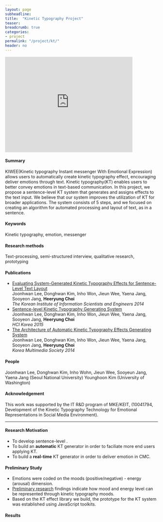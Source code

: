 ```yaml
---
layout: page
subheadline:  
title:  "Kinetic Typography Project"
teaser: 
breadcrumb: true
categories:
- project
permalink: "/project/kt/"
header: no
---
```


<iframe width="420" height="315" src="https://www.youtube.com/embed/kQlr-k_XtuQ" frameborder="0" style = "center" allowfullscreen></iframe>

<h4> Summary </h4>
KIWEE(Kinetic typography Instant messenger With Emotional Expression) allows users to automatically create kinetic typography effect, encouraging deliver emotions through text. Kinetic typography(KT) enables users to better convey emotions in text-based communication. In this project, we propose a sentence-level KT system that generates and assigns effects to the text input. We believe that our system improves the utilization of KT for broader applications. The system consists of 5 steps, and we focused on creating an algorithm for automated processing and layout of text, as in a sentence.


<h4> Keywords </h4>
Kinetic typography, emotion, messenger

<h4> Research methods </h4>
Text-processing, semi-structured interview, qualitative research, prototyping

<h4> Publications </h4>
<ul>
    <li><a href="http://www.dbpia.co.kr/Article/NODE06228881">Evaluating System-Generated Kinetic Typography Effects for Sentence-Level Text Layout</a><br>
Joonhwan Lee, Donghwan Kim, Inho Won, Jieun Wee, Yaena Jang, Sooyeon Jang, <strong>Heeryung Choi</strong><br><em>The Korean Institute of Information Scientists and Engineers 2014</em></li>
    <li><a href="http://www.dbpia.co.kr/Article/NODE06139482">Sentence-level Kinetic Typography Generating System</a><br>Joonhwan Lee, Donghwan Kim, Inho Won, Jieun Wee, Yaena Jang, Sooyeon Jang, <strong>Heeryung Choi</strong><br><em>HCI Korea 2015</em></li>
    <li><a href="http://heeryung.github.com/assets/files/multimedia_kt.pdf">The Architecture of Automatic Kinetic Typography Effects Generating System</a><br>Joonhwan Lee, Donghwan Kim, Inho Won, Jieun Wee, Yaena Jang, Sooyeon Jang, <strong>Heeryung Choi</strong><br><em>Korea Multimedia Society 2014</em></li>
</ul>


<h4> People </h4>
Joonhwan Lee, Donghwan Kim, Inho Wohn, Jieun Wee, Sooyeun Jang, Yaena Jang (Seoul National University) 
Younghoon Kim (University of Washington)

<h4> Acknowledgement </h4>
This work was supported by the IT R&D program of MKE/KEIT, (10041794, Development of the Kinetic Typography Technology for Emotional Representations in Social Media Environment).


<hr>


<h4> Research Motivation </h4>
<ul>
    <li> To develop sentence-level . </li>
    <li> To build an <strong>automatic</strong> KT generator in order to faciliate more end users applying KT. </li>
    <li> To build a <strong>real-time</strong> KT generator in order to deliver emotion in CMC. </li>
</ul>


<h4> Preliminary Study </h4>
<ul>
    <li> Emotions were coded on the moods (positive/negative) - energy (arousal) dimension. </li>
    <li> <a href="Evaluating Pre-defined Kinetic Typography Effects to Convey Emotions">Preliminary research</a> findings indicate how mood and energy level can be represented through kinetic typography moods. </li>
    <li> Based on the KT effect library we build, the prototype for the KT system was established using JavaScript toolkits. </li>
    <img src = "">

</ul>


<h4> Results </h4>


